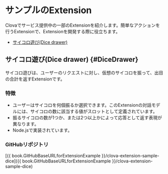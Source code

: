 # サンプルのExtension

Clovaでサービス提供中の一部のExtensionを紹介します。簡単なアクションを行うExtensionで、Extensionを開発する際に役立ちます。

* [サイコロ遊び(Dice drawer)](#DiceDrawer)

## サイコロ遊び(Dice drawer) {#DiceDrawer}

サイコロ遊びは、ユーザーのリクエストに対し、仮想のサイコロを振って、出目の合計を返すExtensionです。

### 特徴
* ユーザーはサイコロを何個振るか選択できます。このExtensionの対話モデルには、サイコロの数に該当する値がスロットとして定義されています。
* 振るサイコロの数が1つか、または2つ以上かによって応答として返す表現が異なります。
* Node.jsで実装されています。

### GitHubリポジトリ
[{{ book.GitHubBaseURLforExtensionExample }}/clova-extension-sample-dice]({{ book.GitHubBaseURLforExtensionExample }}/clova-extension-sample-dice)


